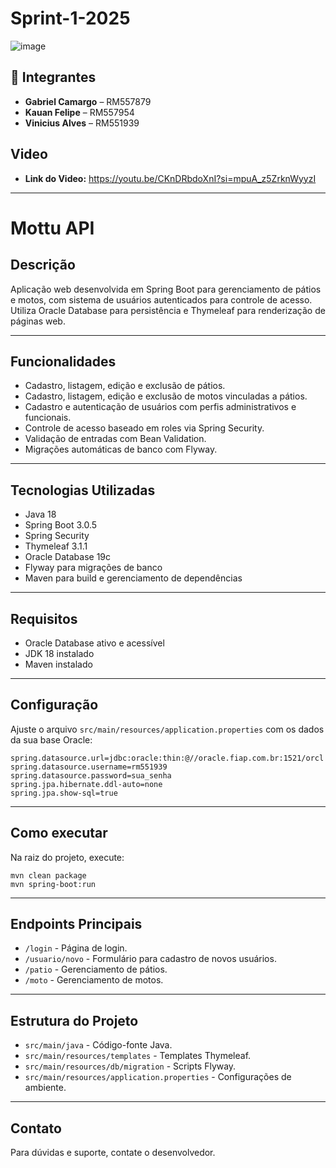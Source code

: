 # Sprint-1-2025

![image](https://github.com/user-attachments/assets/6335eded-1ce5-41f1-8fbd-7921804f3f67)

## 👥 Integrantes

- **Gabriel Camargo** – RM557879  
- **Kauan Felipe** – RM557954  
- **Vinicius Alves** – RM551939  

## Video

- **Link do Video:** https://youtu.be/CKnDRbdoXnI?si=mpuA_z5ZrknWyyzI
---

# Mottu API

## Descrição

Aplicação web desenvolvida em Spring Boot para gerenciamento de pátios e motos, com sistema de usuários autenticados para controle de acesso. Utiliza Oracle Database para persistência e Thymeleaf para renderização de páginas web.

---

## Funcionalidades

- Cadastro, listagem, edição e exclusão de pátios.
- Cadastro, listagem, edição e exclusão de motos vinculadas a pátios.
- Cadastro e autenticação de usuários com perfis administrativos e funcionais.
- Controle de acesso baseado em roles via Spring Security.
- Validação de entradas com Bean Validation.
- Migrações automáticas de banco com Flyway.

---

## Tecnologias Utilizadas

- Java 18
- Spring Boot 3.0.5
- Spring Security
- Thymeleaf 3.1.1
- Oracle Database 19c
- Flyway para migrações de banco
- Maven para build e gerenciamento de dependências

---

## Requisitos

- Oracle Database ativo e acessível
- JDK 18 instalado
- Maven instalado

---

## Configuração

Ajuste o arquivo `src/main/resources/application.properties` com os dados da sua base Oracle:
```
spring.datasource.url=jdbc:oracle:thin:@//oracle.fiap.com.br:1521/orcl
spring.datasource.username=rm551939
spring.datasource.password=sua_senha
spring.jpa.hibernate.ddl-auto=none
spring.jpa.show-sql=true
```
---

## Como executar

Na raiz do projeto, execute:
```
mvn clean package
mvn spring-boot:run
```

---

## Endpoints Principais

- `/login` - Página de login.
- `/usuario/novo` - Formulário para cadastro de novos usuários.
- `/patio` - Gerenciamento de pátios.
- `/moto` - Gerenciamento de motos.

---

## Estrutura do Projeto

- `src/main/java` - Código-fonte Java.
- `src/main/resources/templates` - Templates Thymeleaf.
- `src/main/resources/db/migration` - Scripts Flyway.
- `src/main/resources/application.properties` - Configurações de ambiente.

---

## Contato

Para dúvidas e suporte, contate o desenvolvedor.

